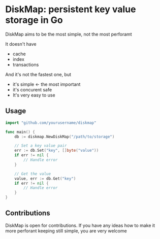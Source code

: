 # DiskMap: persistent key value storage in Go

DiskMap aims to be the most simple, not the most perforamt

It doesn't have
- cache
- index
- transactions

And it's not the fastest one, but
- it's simple <- the most important
- it's concurent safe
- It's very easy to use

## Usage

```go
import "github.com/yourusername/diskmap"

func main() {
    db := diskmap.NewDiskMap("/path/to/storage")

    // Set a key value pair
    err := db.Set("key", []byte("value"))
    if err != nil {
        // Handle error
    }

    // Get the value
    value, err := db.Get("key")
    if err != nil {
        // Handle error
    }
}
```

## Contributions

DiskMap is open for contributions. If you have any ideas how to make it more perforant keeping still simple, you are very welcome
